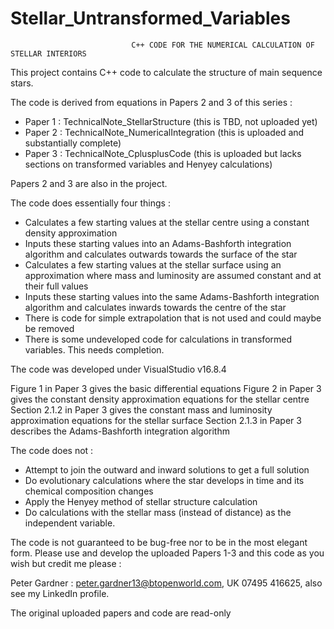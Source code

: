 # Stellar_Untransformed_Variables
                               C++ CODE FOR THE NUMERICAL CALCULATION OF STELLAR INTERIORS
                               
This project contains C++ code to calculate the structure of main sequence stars.

The code is derived from equations in Papers 2 and 3 of this series :

+ Paper 1 : TechnicalNote_StellarStructure         (this is TBD, not uploaded yet)
+ Paper 2 : TechnicalNote_NumericalIntegration     (this is uploaded and substantially complete)
+ Paper 3 : TechnicalNote_CplusplusCode            (this is uploaded but lacks sections on transformed variables and Henyey calculations)

Papers 2 and 3 are also in the project.

The code does essentially four things :

+ Calculates a few starting values at the stellar centre using a constant density approximation
+ Inputs these starting values into an Adams-Bashforth integration algorithm and calculates outwards towards the surface of the star
+ Calculates a few starting values at the stellar surface using an approximation where mass and luminosity are assumed constant and at their full values
+ Inputs these starting values into the same Adams-Bashforth integration algorithm and calculates inwards towards the centre of the star
+ There is code for simple extrapolation that is not used and could maybe be removed
+ There is some undeveloped code for calculations in transformed variables. This needs completion.

The code was developed under VisualStudio v16.8.4

Figure 1 in Paper 3 gives the basic differential equations
Figure 2 in Paper 3 gives the constant density approximation equations for the stellar centre
Section 2.1.2 in Paper 3 gives the constant mass and luminosity approximation equations for the stellar surface
Section 2.1.3 in Paper 3 describes the Adams-Bashforth integration algorithm 

The code does not :
+ Attempt to join the outward and inward solutions to get a full solution
+ Do evolutionary calculations where the star develops in time and its chemical composition changes
+ Apply the Henyey method of stellar structure calculation
+ Do calculations with the stellar mass (instead of distance) as the independent variable.

The code is not guaranteed to be bug-free nor to be in the most elegant form.
Please use and develop the uploaded Papers 1-3 and this code as you wish but credit me please : 

Peter Gardner : peter.gardner13@btopenworld.com, UK 07495 416625, also see my LinkedIn profile.

The original uploaded papers and code are read-only
